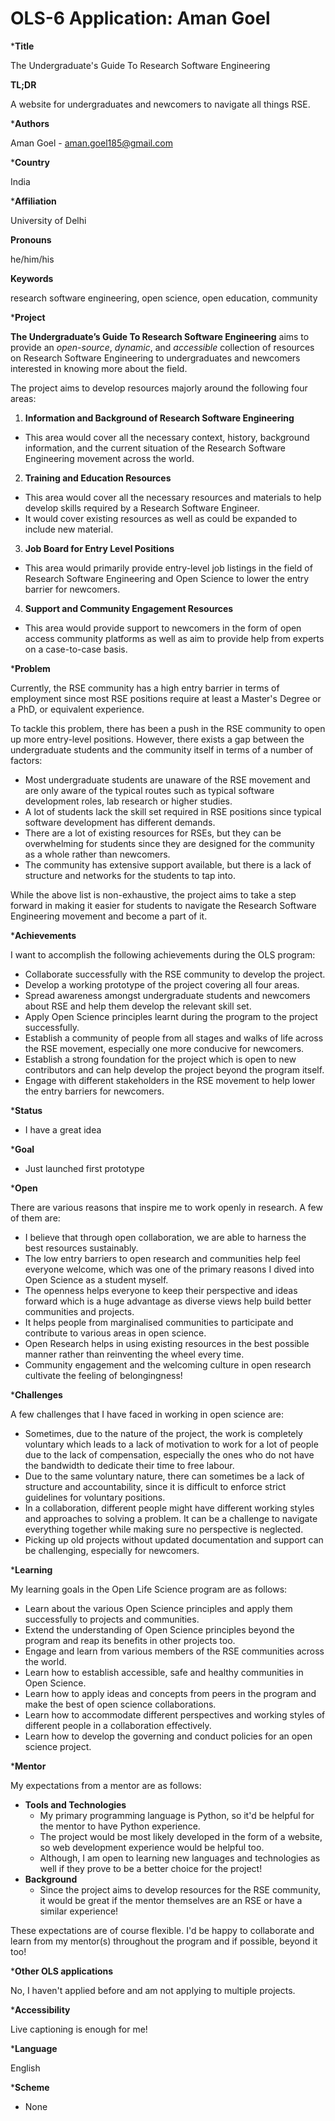 # OLS-6 Application: Aman Goel

***Title**

The Undergraduate's Guide To Research Software Engineering

**TL;DR**

A website for undergraduates and newcomers to navigate all things RSE.

***Authors**

Aman Goel - aman.goel185@gmail.com

***Country**

India

***Affiliation**

University of Delhi

**Pronouns**

he/him/his

**Keywords**

research software engineering, open science, open education, community

***Project**

**The Undergraduate’s Guide To Research Software Engineering** aims to provide an *open-source*, *dynamic*, and *accessible* collection of resources on Research Software Engineering to undergraduates and newcomers interested in knowing more about the field.

The project aims to develop resources majorly around the following four areas:

1. **Information and Background of Research Software Engineering**

* This area would cover all the necessary context, history, background information, and the current situation of the Research Software Engineering movement across the world.

2. **Training and Education Resources**

* This area would cover all the necessary resources and materials to help develop skills required by a Research Software Engineer.
* It would cover existing resources as well as could be expanded to include new material.

3. **Job Board for Entry Level Positions**

* This area would primarily provide entry-level job listings in the field of Research Software Engineering and Open Science to lower the entry barrier for newcomers.

4. **Support and Community Engagement Resources**

* This area would provide support to newcomers in the form of open access community platforms as well as aim to provide help from experts on a case-to-case basis.

***Problem**

Currently, the RSE community has a high entry barrier in terms of employment since most RSE positions require at least a Master's Degree or a PhD, or equivalent experience.

To tackle this problem, there has been a push in the RSE community to open up more entry-level positions. However, there exists a gap between the undergraduate students and the community itself in terms of a number of factors:

* Most undergraduate students are unaware of the RSE movement and are only aware of the typical routes such as typical software development roles, lab research or higher studies.
* A lot of students lack the skill set required in RSE positions since typical software development has different demands.
* There are a lot of existing resources for RSEs, but they can be overwhelming for students since they are designed for the community as a whole rather than newcomers.
* The community has extensive support available, but there is a lack of structure and networks for the students to tap into.

While the above list is non-exhaustive, the project aims to take a step forward in making it easier for students to navigate the Research Software Engineering movement and become a part of it.

***Achievements**

I want to accomplish the following achievements during the OLS program:

* Collaborate successfully with the RSE community to develop the project.
* Develop a working prototype of the project covering all four areas.
* Spread awareness amongst undergraduate students and newcomers about RSE and help them develop the relevant skill set.
* Apply Open Science principles learnt during the program to the project successfully.
* Establish a community of people from all stages and walks of life across the RSE movement, especially one more conducive for newcomers.
* Establish a strong foundation for the project which is open to new contributors and can help develop the project beyond the program itself.
* Engage with different stakeholders in the RSE movement to help lower the entry barriers for newcomers.

***Status**

*   I have a great idea

***Goal**

*   Just launched first prototype

***Open**

There are various reasons that inspire me to work openly in research. A few of them are:

* I believe that through open collaboration, we are able to harness the best resources sustainably.
* The low entry barriers to open research and communities help feel everyone welcome, which was one of the primary reasons I dived into Open Science as a student myself.
* The openness helps everyone to keep their perspective and ideas forward which is a huge advantage as diverse views help build better communities and projects.
* It helps people from marginalised communities to participate and contribute to various areas in open science.
* Open Research helps in using existing resources in the best possible manner rather than reinventing the wheel every time.
* Community engagement and the welcoming culture in open research cultivate the feeling of belongingness!

***Challenges**

A few challenges that I have faced in working in open science are:

* Sometimes, due to the nature of the project, the work is completely voluntary which leads to a lack of motivation to work for a lot of people due to the lack of compensation, especially the ones who do not have the bandwidth to dedicate their time to free labour.
* Due to the same voluntary nature, there can sometimes be a lack of structure and accountability, since it is difficult to enforce strict guidelines for voluntary positions.
* In a collaboration, different people might have different working styles and approaches to solving a problem. It can be a challenge to navigate everything together while making sure no perspective is neglected.
* Picking up old projects without updated documentation and support can be challenging, especially for newcomers.

***Learning**

My learning goals in the Open Life Science program are as follows:

* Learn about the various Open Science principles and apply them successfully to projects and communities.
* Extend the understanding of Open Science principles beyond the program and reap its benefits in other projects too.
* Engage and learn from various members of the RSE communities across the world.
* Learn how to establish accessible, safe and healthy communities in Open Science.
* Learn how to apply ideas and concepts from peers in the program and make the best of open science collaborations.
* Learn how to accommodate different perspectives and working styles of different people in a collaboration effectively.
* Learn how to develop the governing and conduct policies for an open science project.

***Mentor**

My expectations from a mentor are as follows:

* **Tools and Technologies**
    * My primary programming language is Python, so it'd be helpful for the mentor to have Python experience.
    * The project would be most likely developed in the form of a website, so web development experience would be helpful too.
    * Although, I am open to learning new languages and technologies as well if they prove to be a better choice for the project!
* **Background**
    * Since the project aims to develop resources for the RSE community, it would be great if the mentor themselves are an RSE or have a similar experience!

These expectations are of course flexible. I'd be happy to collaborate and learn from my mentor(s) throughout the program and if possible, beyond it too!

***Other OLS applications**

No, I haven't applied before and am not applying to multiple projects. 

***Accessibility**

Live captioning is enough for me!

***Language**

English

***Scheme**

* None
